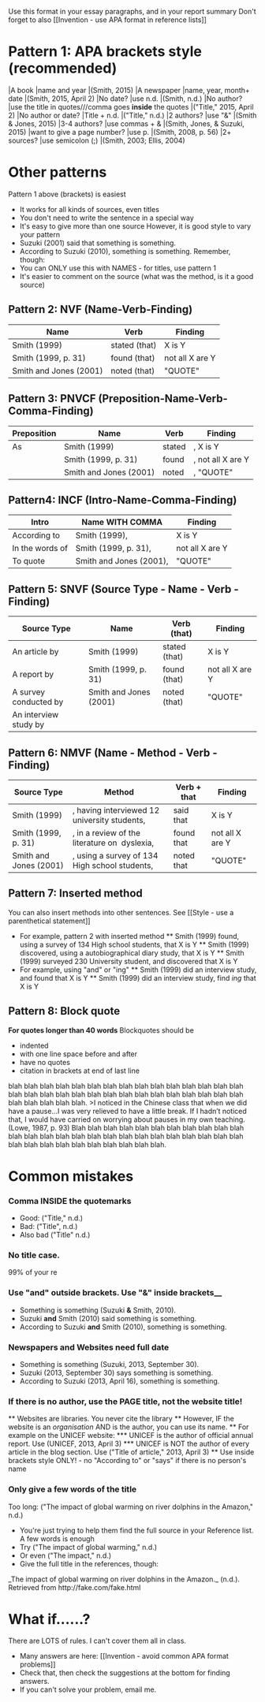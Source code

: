 Use this format in your essay paragraphs, and in your report summary
Don't forget to also [[Invention - use APA format in reference lists]]

# Pattern 1: APA brackets style (recommended)
|A book 							|name and year	 			|(Smith, 2015)
|A newspaper 					|name, year, month+ date 	|(Smith, 2015, April 2)
|No date?	 					|use n.d. 					|(Smith, n.d.)
|No author? 						|use the title in quotes///comma goes __inside__ the quotes  	|("Title," 2015, April 2)
|No author or date? 				|Title +  n.d. 				|("Title," n.d.)
|2 authors? 						|use "&" 					|(Smith & Jones, 2015)
|3-4 authors? 					|use commas +  &  			|(Smith, Jones, & Suzuki, 2015) 
|want to give a page number? 	|use p.						|(Smith, 2008, p. 56)
|2+  sources?         			|use semicolon (;)				|(Smith, 2003; Ellis, 2004)

# Other patterns
Pattern 1 above (brackets) is easiest
* It works for all kinds of sources, even titles
* You don't need to write the sentence in a special way
* It's easy to give more than one source
However, it is good style to vary your pattern
* Suzuki (2001) said that something is something.
* According to Suzuki (2010), something is something.
Remember, though:
* You can ONLY use this with NAMES - for titles, use pattern 1
* It's easier to comment on the source (what was the method, is it a good source)


## Pattern 2: NVF (Name-Verb-Finding)
|Name 					|Verb 			|Finding
|-----------------------|---------------|---------------
|Smith (1999)			|stated (that)	|X is Y
|Smith (1999, p. 31)		|found (that)	|not all X are Y
|Smith and Jones (2001)	|noted (that)	|"QUOTE"


## Pattern 3: PNVCF (Preposition-Name-Verb-Comma-Finding)
|Preposition		|Name						|Verb		|Finding
|---------------|---------------------------|-----------|--------
|As				|Smith (1999)				|stated 	|, X is Y
|				|Smith (1999, p. 31)		|found 		|, not all X are Y
|				|Smith and Jones (2001)		|noted		|, "QUOTE"

## Pattern4: INCF (Intro-Name-Comma-Finding)
|Intro			|Name WITH COMMA			|Finding
|---------------	|---------------------------|--------
|According to	|Smith (1999),				| X is Y
|In the words of	|Smith (1999, p. 31),		| not all X are Y
|To quote		|Smith and Jones (2001),	| "QUOTE"

## Pattern 5: SNVF (Source Type - Name - Verb - Finding)
|Source Type				|Name						|Verb (that) 	|Finding
|-----------------------	|---------------------------|---------------|--------
|An article by			|Smith (1999)				|stated (that)	| X is Y
|A report by				|Smith (1999, p. 31)		|found (that)	| not all X are Y
|A survey conducted by	|Smith and Jones (2001)		|noted (that)	| "QUOTE"
|An interview study by 	|



## Pattern 6: NMVF (Name - Method - Verb - Finding)
|Source Type				|Method											|Verb +  that 	|Finding
|-----------------------	|-----------------------------------------------|---------------|--------
|Smith (1999)			|, having interviewed 12 university students, 	|said that		| X is Y
|Smith (1999, p. 31)		|, in a review of the literature on  dyslexia, 	|found that 	| not all X are Y
|Smith and Jones (2001)	|, using a survey of 134 High school students, 	|noted that		| "QUOTE"

## Pattern 7: Inserted method
You can also insert methods into other sentences. See [[Style - use a parenthetical statement]]
* For example, pattern 2 with inserted method
** Smith (1999) found, using a survey of 134 High school students, that X is Y
** Smith (1999) discovered, using a autobiographical diary study, that X is Y
** Smith (1999) surveyed 230 University student, and discovered that X is Y
* For example, using "and" or "ing"
** Smith (1999) did an interview study, and found that X is Y
** Smith (1999) did an interview study, find _ing_ that X is Y

## Pattern 8: Block quote
__For quotes longer than 40 words__
Blockquotes should be
* indented
* with one line space before and after
* have no quotes
* citation in brackets at end of last line

<blue>
blah blah blah blah blah blah blah blah blah blah blah blah blah blah blah blah blah blah blah blah blah blah blah blah blah blah blah blah blah blah blah blah blah blah blah.
<green>
>I noticed in the Chinese class that when we did have a pause...I was very relieved to have a little break. If I hadn’t noticed that, I would have carried on worrying about pauses in my own teaching. (Lowe, 1987, p. 93)
</green>
Blah blah blah blah blah blah blah blah blah blah blah blah blah blah blah blah blah blah blah blah blah blah blah blah blah blah blah blah blah blah blah blah blah blah blah blah.
</blue>



# Common mistakes
### Comma INSIDE the quotemarks</red>
* Good: ("Title," n.d.)
* Bad: ("Title", n.d.)
* Also bad ("Title" n.d.)

### No title case. 
99% of your re


### Use "and" outside brackets. Use "&" inside brackets__
* Something is something (Suzuki __&__ Smith, 2010).
* Suzuki __and__ Smith (2010) said something is something.
* According to Suzuki __and__ Smith (2010), something is something.

### Newspapers and Websites need full date
* Something is something (Suzuki, 2013, September 30).
* Suzuki (2013, September 30) says something is something.
* According to Suzuki (2013, April 16), something is something.
 
### If there is no author, use the PAGE title, not the website title!
** Websites are libraries. You never cite the library
** However, IF the website is an _organisation_ AND is the author, you can use its name.
** For example on the UNICEF website:
*** UNICEF is the author of official annual report. Use (UNICEF, 2013, April 3)
*** UNICEF is NOT the author of every article in the blog section. Use ("Title of article," 2013, April 3)
** <red> Use inside brackets style ONLY!</red> - no "According to" or "says" if there is no person's name

### Only give a few words of the title
Too long: ("The impact of global warming on river dolphins in the Amazon," n.d.)
* You're just trying to help them find the full source in your Reference list. A few words is enough
* Try ("The impact of global warming," n.d.)
* Or even ("The impact," n.d.)
* Give the full title in the references, though:
<ref>
_The impact of global warming on river dolphins in the Amazon._ (n.d.). Retrieved from http://fake.com/fake.html
</ref>

# What if......?
There are LOTS of rules. I can't cover them all in class.
* Many answers are here: [[Invention - avoid common APA format problems]]
* Check that, then check the suggestions at the bottom for finding answers.
* If you can't solve your problem, email me.